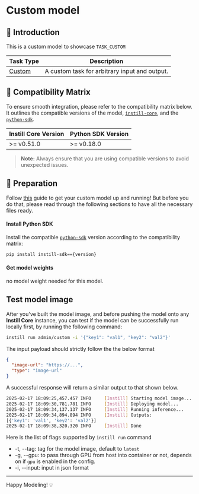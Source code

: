 # Custom model

## 📖 Introduction

This is a custom model to showcase `TASK_CUSTOM`

| Task Type                                                           | Description                                   |
| ------------------------------------------------------------------- | --------------------------------------------- |
| [Custom](https://www.instill-ai.dev/docs/model/ai-task#custom-task) | A custom task for arbitrary input and output. |

## 🔄 Compatibility Matrix

To ensure smooth integration, please refer to the compatibility matrix below. It outlines the compatible versions of the model, [`instill-core`](https://github.com/instill-ai/instill-core), and the [`python-sdk`](https://github.com/instill-ai/python-sdk).

| Instill Core Version | Python SDK Version |
| -------------------- | ------------------ |
| >= v0.51.0           | >= v0.18.0         |

> **Note:** Always ensure that you are using compatible versions to avoid unexpected issues.

## 🚀 Preparation

Follow [this](../README.md) guide to get your custom model up and running! But before you do that, please read through the following sections to have all the necessary files ready.

#### Install Python SDK

Install the compatible [`python-sdk`](https://github.com/instill-ai/python-sdk) version according to the compatibility matrix:

```bash
pip install instill-sdk=={version}
```

#### Get model weights

no model weight needed for this model.

## Test model image

After you've built the model image, and before pushing the model onto any **Instill Core** instance, you can test if the model can be successfully run locally first, by running the following command:

```bash
instill run admin/custom -i '{"key1": "val1", "key2": "val2"}'
```

The input payload should strictly follow the the below format

```json
{
  "image-url": "https://...",
  "type": "image-url"
}
```

A successful response will return a similar output to that shown below.

```bash
2025-02-17 18:09:25,457.457 INFO     [Instill] Starting model image...
2025-02-17 18:09:30,781.781 INFO     [Instill] Deploying model...
2025-02-17 18:09:34,137.137 INFO     [Instill] Running inference...
2025-02-17 18:09:34,894.894 INFO     [Instill] Outputs:
[{'key1': 'val1', 'key2': 'val2'}]
2025-02-17 18:09:38,320.320 INFO     [Instill] Done
```

Here is the list of flags supported by `instill run` command

- -t, --tag: tag for the model image, default to `latest`
- -g, --gpu: to pass through GPU from host into container or not, depends on if `gpu` is enabled in the config.
- -i, --input: input in json format

---

Happy Modeling! 💡

